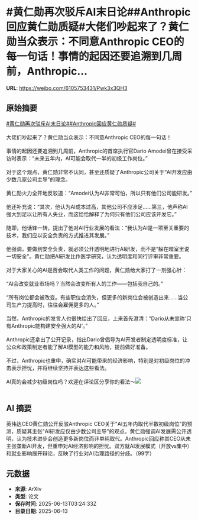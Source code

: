 # #黄仁勋再次驳斥AI末日论##Anthropic回应黄仁勋质疑#大佬们吵起来了？黄仁勋当众表示：不同意Anthropic CEO的每一句话！事情的起因还要追溯到几周前，Anthropic...

**URL**: https://weibo.com/6105753431/Pwk3x3QH3

## 原始摘要

<a href="https://m.weibo.cn/search?containerid=231522type%3D1%26t%3D10%26q%3D%23%E9%BB%84%E4%BB%81%E5%8B%8B%E5%86%8D%E6%AC%A1%E9%A9%B3%E6%96%A5AI%E6%9C%AB%E6%97%A5%E8%AE%BA%23&amp;extparam=%23%E9%BB%84%E4%BB%81%E5%8B%8B%E5%86%8D%E6%AC%A1%E9%A9%B3%E6%96%A5AI%E6%9C%AB%E6%97%A5%E8%AE%BA%23" data-hide=""><span class="surl-text">#黄仁勋再次驳斥AI末日论#</span></a><a href="https://m.weibo.cn/search?containerid=231522type%3D1%26t%3D10%26q%3D%23Anthropic%E5%9B%9E%E5%BA%94%E9%BB%84%E4%BB%81%E5%8B%8B%E8%B4%A8%E7%96%91%23&amp;extparam=%23Anthropic%E5%9B%9E%E5%BA%94%E9%BB%84%E4%BB%81%E5%8B%8B%E8%B4%A8%E7%96%91%23" data-hide=""><span class="surl-text">#Anthropic回应黄仁勋质疑#</span></a><br><br>大佬们吵起来了？黄仁勋当众表示：不同意Anthropic CEO的每一句话！<br><br>事情的起因还要追溯到几周前，Anthropic的首席执行官Dario Amodei曾在接受采访时表示：“未来五年内，AI可能会取代一半的初级工作岗位。”<br><br>对于这个观点，黄仁勋非常不认同，甚至还质疑了Anthropic公司关于“AI开发应由少数几家公司主导”的理念。<br><br>黄仁勋火力全开地反驳道：“Amodei认为AI非常可怕，所以只有他们公司能研发。”<br><br>他还补充说：“其次，他认为AI成本过高，其他公司不应涉足……第三，他声称AI强大到足以让所有人失业，而这恰恰解释了为何只有他们公司应该开发它。”<br><br>随即，他话锋一转，提出了他对AI行业发展的看法：“我认为AI是一项至关重要的技术，我们应以安全负责的方式推进其发展。”<br><br>他强调，要做到安全负责，就必须公开透明地进行AI研发，而不是“躲在暗室里说一切安全”。黄仁勋把AI研发比作医学研究，认为透明度和同行评审非常重要。<br><br>对于大家关心的AI是否会取代人类工作的问题，黄仁勋给大家打了一剂强心针：<br><br>“AI会改变就业市场吗？当然会改变所有人的工作——包括我自己的。”<br><br>“所有岗位都会被改变。有些职位会消失，但更多的新岗位会被创造出来……当公司生产力提高时，往往会雇佣更多的人。”<br><br>当然，Anthropic的发言人也很快给出了回应，上来首先澄清：“Dario从未宣称‘只有Anthropic能构建安全强大的AI’。”<br><br>Anthropic还拿出了公开记录，指出Dario曾倡导为AI开发者制定透明度标准，让公众和政策制定者能了解AI模型的能力和风险，提前做好准备。<br><br>不过，Anthropic也重申，确实对AI可能带来的经济影响，特别是对初级岗位的冲击表示担忧，并将继续坚持并表达这些看法。<br><br>AI真的会减少初级岗位吗？欢迎在评论区分享你的看法～<img style="" src="https://tvax2.sinaimg.cn/large/006Fd7o3gy1i2djh7pqhzj30zk0k011r.jpg" referrerpolicy="no-referrer"><br><br>

## AI 摘要

英伟达CEO黄仁勋公开反驳Anthropic CEO关于"AI五年内取代半数初级岗位"的预测，质疑其主张"AI研发应仅由少数公司主导"的观点。黄仁勋强调AI发展需公开透明，认为技术进步会创造更多新岗位而非单纯取代。Anthropic回应称其CEO从未主张垄断AI开发，但重申对AI经济影响的担忧。双方就AI发展模式（开放vs集中）和就业影响展开辩论，反映了行业对AI治理路径的分歧。（99字）

## 元数据

- **来源**: ArXiv
- **类型**: 论文
- **保存时间**: 2025-06-13T03:24:33Z
- **目录日期**: 2025-06-13

